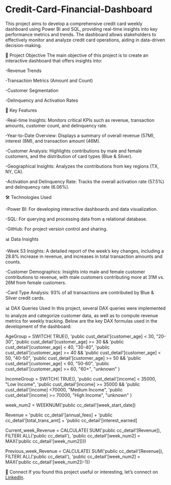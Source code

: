 # Credit-Card-Financial-Dashboard


This project aims to develop a comprehensive credit card weekly dashboard using Power BI and SQL, providing real-time insights into key performance metrics and trends. The dashboard allows stakeholders to effectively monitor and analyze credit card operations, aiding in data-driven decision-making.

🚀 Project Objective
The main objective of this project is to create an interactive dashboard that offers insights into:

-Revenue Trends

-Transaction Metrics (Amount and Count)

-Customer Segmentation

-Delinquency and Activation Rates

🔑 Key Features

-Real-time Insights: Monitors critical KPIs such as revenue, transaction amounts, customer count, and delinquency rate.

-Year-to-Date Overview: Displays a summary of overall revenue (57M), interest (8M), and transaction amount (46M).

-Customer Analysis: Highlights contributions by male and female customers, and the distribution of card types (Blue & Silver).

-Geographical Insights: Analyzes the contributions from key regions (TX, NY, CA).

-Activation and Delinquency Rate: Tracks the overall activation rate (57.5%) and delinquency rate (6.06%).

🛠️ Technologies Used

-Power BI: For developing interactive dashboards and data visualization.

-SQL: For querying and processing data from a relational database.

-GitHub: For project version control and sharing.

📊 Data Insights

-Week 53 Insights: A detailed report of the week’s key changes, including a 28.8% increase in revenue, and increases in total transaction amounts and counts.

-Customer Demographics: Insights into male and female customer contributions to revenue, with male customers contributing more at 31M vs. 26M from female customers.

-Card Type Analysis: 93% of all transactions are contributed by Blue & Silver credit cards.

📊 DAX Queries Used
In this project, several DAX queries were implemented to analyze and categorize customer data, as well as to compute revenue metrics for weekly tracking. Below are the key DAX formulas used in the development of the dashboard:

AgeGroup = SWITCH(
TRUE(),
'public cust_detail'[customer_age] < 30, "20-30",
'public cust_detail'[customer_age] >= 30 && 'public cust_detail'[customer_age] < 40, "30-40",
'public cust_detail'[customer_age] >= 40 && 'public cust_detail'[customer_age] < 50, "40-50",
'public cust_detail'[customer_age] >= 50 && 'public cust_detail'[customer_age] < 60, "50-60",
'public cust_detail'[customer_age] >= 60, "60+",
"unknown"
)

IncomeGroup = SWITCH(
TRUE(),
'public cust_detail'[income] < 35000, "Low Income", 
'public cust_detail'[income] >= 35000 && 'public cust_detail'[income] <70000, "Medium Income", 
'public cust_detail'[income] >= 70000, "High Income", 
"unknown"
)

week_num2 = WEEKNUM('public cc_detail'[week_start_date])

Revenue = 'public cc_detail'[annual_fees] + 'public cc_detail'[total_trans_amt] + 'public cc_detail'[interest_earned]

Current_week_Revenue = CALCULATE( 
SUM('public cc_detail'[Revenue]),
FILTER(
ALL('public cc_detail'),
'public cc_detail'[week_num2] = MAX('public cc_detail'[week_num2])))

Previous_week_Revenue = CALCULATE( 
SUM('public cc_detail'[Revenue]),
FILTER(
ALL('public cc_detail'),
'public cc_detail'[week_num2] = MAX('public cc_detail'[week_num2])-1))

📢 Connect If you found this project useful or interesting, let’s connect on [LinkedIn](https://www.linkedin.com/in/joshisuruchi/).
